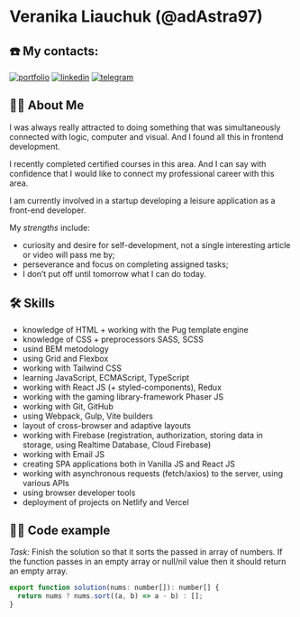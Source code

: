 # Veranika Liauchuk (@adAstra97)

## ☎️ My contacts:
[![portfolio](https://img.shields.io/badge/my_portfolio-000?style=for-the-badge&logo=ko-fi&logoColor=white)](https://portfolio-verman.netlify.app/)
[![linkedin](https://img.shields.io/badge/linkedin-0A66C2?style=for-the-badge&logo=linkedin&logoColor=white)](https://www.linkedin.com/in/veranikaliauchuk/)
[![telegram](https://img.shields.io/badge/telegram-1DA1F2?style=for-the-badge&logo=telegram&logoColor=white)](https://t.me/phantasmagoria666/)

## 👩‍🦰 About Me

I was always really attracted to doing something that was simultaneously connected with logic, computer and visual. And I found all this in frontend development.

I recently completed certified courses in this area. And I can say with confidence that I would like to connect my professional career with this area.

I am currently involved in a startup developing a leisure application as a front-end developer.

My _strengths_ include:
* curiosity and desire for self-development, not a single interesting article or video will pass me by;
* perseverance and focus on completing assigned tasks;
* I don’t put off until tomorrow what I can do today.

## 🛠 Skills
* knowledge of HTML + working with the Pug template engine
* knowledge of CSS + preprocessors SASS, SCSS
* usind BEM metodology
* using Grid and Flexbox
* working with Tailwind CSS
* learning JavaScript, ECMAScript, TypeScript
* working with React JS (+ styled-components), Redux
* working with the gaming library-framework Phaser JS
* working with Git, GitHub
* using Webpack, Gulp, Vite builders
* layout of cross-browser and adaptive layouts
* working with Firebase (registration, authorization, storing data in storage, using Realtime Database, Cloud Firebase)
* working with Email JS
* creating SPA applications both in Vanilla JS and React JS
* working with asynchronous requests (fetch/axios) to the server, using various APIs
* using browser developer tools
* deployment of projects on Netlify and Vercel

## 👩‍💻 Code example

_Task:_
Finish the solution so that it sorts the passed in array of numbers. If the function passes in an empty array or null/nil value then it should return an empty array.

```javascript
export function solution(nums: number[]): number[] {
  return nums ? nums.sort((a, b) => a - b) : [];
}
```

